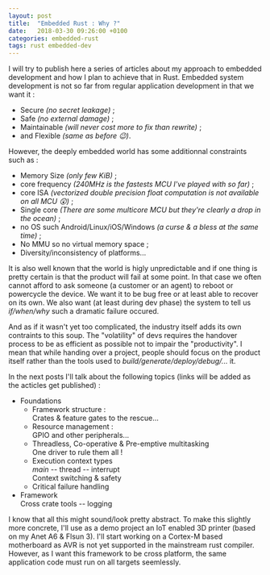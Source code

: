 ```yaml
---
layout: post
title:  "Embedded Rust : Why ?"
date:   2018-03-30 09:26:00 +0100
categories: embedded-rust
tags: rust embedded-dev
---
```

I will try to publish here a series of articles about my approach to embedded development and how I plan to achieve that in Rust.
Embedded system development is not so far from regular application development in that we want it :
- Secure *(no secret leakage)* ;
- Safe *(no external damage)* ;
- Maintainable *(will never cost more to fix than rewrite)* ;
- and Flexible *(same as before 😉)*.

However, the deeply embedded world has some additionnal constraints such as :
- Memory Size *(only few KiB)* ;
- core frequency *(240MHz is the fastests MCU I've played with so far)* ;
- core ISA *(vectorized double precision float computation is not available on all MCU 😲)* ;
- Single core *(There are some multicore MCU but they're clearly a drop in the ocean)* ;
- no OS such Android/Linux/iOS/Windows *(a curse & a bless at the same time)* ;
- No MMU so no virtual memory space ;
- Diversity/inconsistency of platforms...

It is also well known that the world is higly unpredictable and if one thing is pretty certain is
that the product will fail at some point. In that case we often cannot afford  to ask someone (a
customer or an agent) to reboot or powercycle the device. We want it to be bug free or at least able to
recover on its own. We also want (at least during dev phase) the system to tell us *if/when/why*
such a dramatic failure occured.

And as if it wasn't yet too complicated, the industry itself adds its own contraints to this soup.
The "volatility" of devs requires the handover process to be as efficient as possible not to impair
the "productivity". I mean that while handing over a project, people should focus on the product
itself rather than the tools used to *build/generate/deploy/debug/...* it.

In the next posts I'll talk about the following topics (links will be added as the acticles get
published) :

- Foundations
  - Framework structure :   
    Crates & feature gates to the rescue...
  - Resource management :    
    GPIO and other peripherals...
  - Threadless, Co-operative & Pre-emptive multitasking   
    One driver to rule them all !
  - Execution context types   
    *main* -- thread -- interrupt   
    Context switching & safety
  - Critical failure handling
- Framework   
  Cross crate tools -- logging

I know that all this might sound/look pretty abstract. To make this slightly more concrete, I'll
use as a demo project an IoT enabled 3D printer (based on my Anet A6 & Flsun 3). I'll start working
on a Cortex-M based motherboard as AVR is not yet supported in the mainstream rust compiler. However,
as I want this framework to be cross platform, the same application code must run on all targets
seemlessly.

